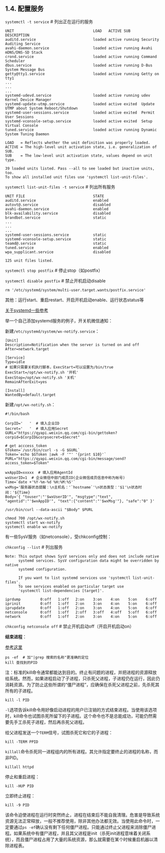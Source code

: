 ## 1.4. 配置服务

`systemctl -t service` # 列出正在运行的服务

```
UNIT                                    LOAD   ACTIVE SUB     DESCRIPTION
auditd.service                          loaded active running Security Auditing Service
avahi-daemon.service                    loaded active running Avahi mDNS/DNS-SD Stack
crond.service                           loaded active running Command Scheduler
dbus.service                            loaded active running D-Bus System Message Bus
getty@tty1.service                      loaded active running Getty on tty1
...
...
...
systemd-udevd.service                   loaded active running udev Kernel Device Manager
systemd-update-utmp.service             loaded active exited  Update UTMP about System Reboot/Shutdown
systemd-user-sessions.service           loaded active exited  Permit User Sessions
systemd-vconsole-setup.service          loaded active exited  Setup Virtual Console
tuned.service                           loaded active running Dynamic System Tuning Daemon

LOAD   = Reflects whether the unit definition was properly loaded.
ACTIVE = The high-level unit activation state, i.e. generalization of SUB.
SUB    = The low-level unit activation state, values depend on unit type.

39 loaded units listed. Pass --all to see loaded but inactive units, too.
To show all installed unit files use 'systemctl list-unit-files'.
```

`systemctl list-unit-files -t service` # 列出所有服务

```
UNIT FILE                               STATE
auditd.service                          enabled
autovt@.service                         disabled
avahi-daemon.service                    enabled
blk-availability.service                disabled
brandbot.service                        static
...
...
...
systemd-user-sessions.service           static
systemd-vconsole-setup.service          static
teamd@.service                          static
tuned.service                           enabled
wpa_supplicant.service                  disabled

125 unit files listed.
```

`systemctl stop postfix` # 停止stop（如postfix）

`systemctl disable postfix` # 禁止开机启动disable

```
rm '/etc/systemd/system/multi-user.target.wants/postfix.service'
```

其他：运行start、重启restart、开启开机启动enable、运行状态status等

[关于systemd一些参考](https://blog.csdn.net/lufei051/article/details/78464538)

举一个自己添加systemd服务的例子，开关机微信通知：

新建`/etc/systemd/system/wx-notify.service`：

```
[Unit]
Description=Notification when the server is turned on and off
After=network.target
 
[Service]
Type=idle
# 如果只需要关机执行脚本，ExecStart=可以设置为/bin/true
ExecStart=/opt/wx-notify.sh '开机'
ExecStop=/opt/wx-notify.sh '关机'
RemainAfterExit=yes
 
[Install]
WantedBy=default.target
```

新建`/opt/wx-notify.sh`：

```
#!/bin/bash

CorpID='   '  # 填入企业ID
Secret='   '  # 填入应用Secret
GURL="https://qyapi.weixin.qq.com/cgi-bin/gettoken?corpid=$CorpID&corpsecret=$Secret"

# get acccess_token
GToken=`/usr/bin/curl -s -G $GURL`
Token=`echo $GToken |awk -F '"' '{print $10}'`
PURL="https://qyapi.weixin.qq.com/cgi-bin/message/send?access_token=$Token"

wxAppID=xxxxx  # 填入应用AgentId
wxUserID=1  # 企业微信中部门成员ID(企业微信成员信息中称为帐号)
Time=`date +'%Y-%m-%d %H:%M:%S'`
wxMsg='服务器状态提醒：\n主机名：'`hostname`'\n状态类型：'$1'\n状态时间：'${Time}
Body='{ "touser":"'$wxUserID'", "msgtype":"text", "agentid":"'$wxAppID'", "text":{"content":"'$wxMsg'"}, "safe":"0" }'

/usr/bin/curl --data-ascii "$Body" $PURL
```

```
chmod 700 /opt/wx-notify.sh
systemctl start wx-notify
systemctl enable wx-notify
```

有一些SysV服务（如netconsole），受chkconfig控制：

`chkconfig --list` # 列出服务

```
Note: This output shows SysV services only and does not include native
      systemd services. SysV configuration data might be overridden by native
      systemd configuration.

      If you want to list systemd services use 'systemctl list-unit-files'.
      To see services enabled on particular target use
      'systemctl list-dependencies [target]'.

iprdump         0:off   1:off   2:on    3:on    4:on    5:on    6:off
iprinit         0:off   1:off   2:on    3:on    4:on    5:on    6:off
iprupdate       0:off   1:off   2:on    3:on    4:on    5:on    6:off
netconsole      0:off   1:off   2:off   3:off   4:off   5:off   6:off
network         0:off   1:off   2:on    3:on    4:on    5:on    6:off
```

`chkconfig netconsole off` # 禁止开机启动off（开启开机启动on）

**结束进程**：

[参考这里](https://www.cnblogs.com/luying--lulu/p/5283741.html)

```
ps -ef  # 加"|grep 搜索的名称"更准确的定位
kill 查找到的PID
```

注：标准的kill命令通常都能达到目的。终止有问题的进程，并把进程的资源释放给系统。然而，如果进程启动了子进程，只杀死父进程，子进程仍在运行，因此仍消耗资源。为了防止这些所谓的“僵尸进程”，应确保在杀死父进程之前，先杀死其所有的子进程。

```
kill -l PID
```

`-l`选项告诉kill命令用好像启动进程的用户已注销的方式结束进程。当使用该选项时，kill命令也试图杀死所留下的子进程。这个命令也不是总能成功，可能仍然需要先手工杀死子进程，然后再杀死父进程。

给父进程发送一个`TERM`信号，试图杀死它和它的子进程：

```
kill -TERM PPID
```

`killall`命令杀死同一进程组内的所有进程。其允许指定要终止的进程的名称，而非PID。

```
killall httpd
```

停止和重启进程：

```
kill -HUP PID
```

立即终止进程：

```
kill -9 PID
```

该命令迫使进程在运行时突然终止，进程在结束后不能自我清理。危害是导致系统资源无法正常释放，一般不推荐使用，除非其他办法都无效。当使用此命令时，一定要通过`ps -ef`确认没有剩下任何僵尸进程。只能通过终止父进程来消除僵尸进程。如果系统中有僵尸进程，并且其父进程是init（杀死init进程意味着关闭系统），而且僵尸进程占用了大量的系统资源，那么就需要在某个时候重启机器以清除进程表。
